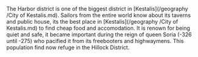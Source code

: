 The Harbor district is one of the biggest district in [Kestalis](/geography /City of Kestalis.md).
Sailors from the entire world know about its taverns and public house, 
its the best place in [Kestalis](/geography /City of Kestalis.md) to find cheap food and accomodation.
It is renown for being quiet and safe, it became important during the reign of queen Soria (-326 until -275) who pacified it
from its freebooters and highwaymens. This population find now refuge in the Hillock District.
